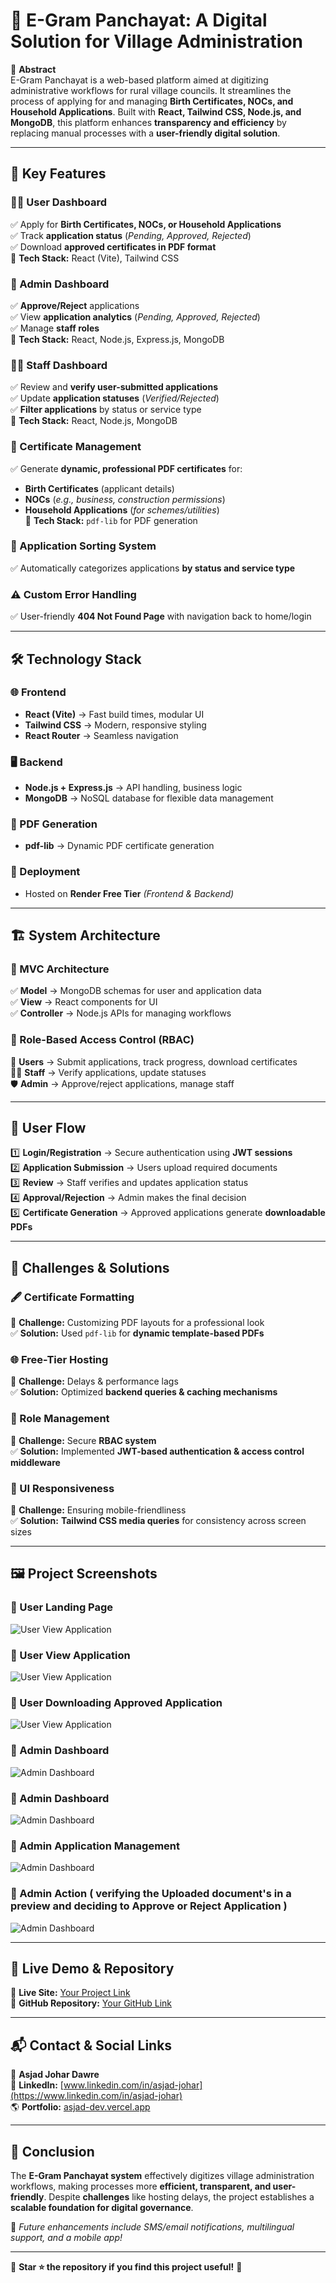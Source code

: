 # 🏡 E-Gram Panchayat: A Digital Solution for Village Administration

📌 **Abstract**  
E-Gram Panchayat is a web-based platform aimed at digitizing administrative workflows for rural village councils. It streamlines the process of applying for and managing **Birth Certificates, NOCs, and Household Applications**. Built with **React, Tailwind CSS, Node.js, and MongoDB**, this platform enhances **transparency and efficiency** by replacing manual processes with a **user-friendly digital solution**.

---

## 🚀 Key Features  

### 🧑‍💻 User Dashboard  
✅ Apply for **Birth Certificates, NOCs, or Household Applications**  
✅ Track **application status** (*Pending, Approved, Rejected*)  
✅ Download **approved certificates in PDF format**  
🔹 **Tech Stack:** React (Vite), Tailwind CSS  

### 🔧 Admin Dashboard  
✅ **Approve/Reject** applications  
✅ View **application analytics** (*Pending, Approved, Rejected*)  
✅ Manage **staff roles**  
🔹 **Tech Stack:** React, Node.js, Express.js, MongoDB  

### 👨‍🏫 Staff Dashboard  
✅ Review and **verify user-submitted applications**  
✅ Update **application statuses** (*Verified/Rejected*)  
✅ **Filter applications** by status or service type  
🔹 **Tech Stack:** React, Node.js, MongoDB  

### 📜 Certificate Management  
✅ Generate **dynamic, professional PDF certificates** for:  
- **Birth Certificates** (applicant details)  
- **NOCs** (*e.g., business, construction permissions*)  
- **Household Applications** (*for schemes/utilities*)  
🔹 **Tech Stack:** `pdf-lib` for PDF generation  

### 📌 Application Sorting System  
✅ Automatically categorizes applications **by status and service type**  

### ⚠️ Custom Error Handling  
✅ User-friendly **404 Not Found Page** with navigation back to home/login  

---

## 🛠️ Technology Stack  

### 🌐 Frontend  
- **React (Vite)** → Fast build times, modular UI  
- **Tailwind CSS** → Modern, responsive styling  
- **React Router** → Seamless navigation  

### 🖥️ Backend  
- **Node.js + Express.js** → API handling, business logic  
- **MongoDB** → NoSQL database for flexible data management  

### 📝 PDF Generation  
- **pdf-lib** → Dynamic PDF certificate generation  

### 🚀 Deployment  
- Hosted on **Render Free Tier** *(Frontend & Backend)*  

---

## 🏗️ System Architecture  

### 📌 MVC Architecture  
✅ **Model** → MongoDB schemas for user and application data  
✅ **View** → React components for UI  
✅ **Controller** → Node.js APIs for managing workflows  

### 🔑 Role-Based Access Control (RBAC)  
👥 **Users** → Submit applications, track progress, download certificates  
👨‍🏫 **Staff** → Verify applications, update statuses  
🛡️ **Admin** → Approve/reject applications, manage staff  

---

## 🔄 User Flow  

1️⃣ **Login/Registration** → Secure authentication using **JWT sessions**  
2️⃣ **Application Submission** → Users upload required documents  
3️⃣ **Review** → Staff verifies and updates application status  
4️⃣ **Approval/Rejection** → Admin makes the final decision  
5️⃣ **Certificate Generation** → Approved applications generate **downloadable PDFs**  

---

## 🎯 Challenges & Solutions  

### 🖋️ Certificate Formatting  
📌 **Challenge:** Customizing PDF layouts for a professional look  
✅ **Solution:** Used `pdf-lib` for **dynamic template-based PDFs**  

### 🌐 Free-Tier Hosting  
📌 **Challenge:** Delays & performance lags  
✅ **Solution:** Optimized **backend queries & caching mechanisms**  

### 🔐 Role Management  
📌 **Challenge:** Secure **RBAC system**  
✅ **Solution:** Implemented **JWT-based authentication & access control middleware**  

### 📱 UI Responsiveness  
📌 **Challenge:** Ensuring mobile-friendliness  
✅ **Solution:** **Tailwind CSS media queries** for consistency across screen sizes  

---

## 🖼️ Project Screenshots  
### 📌 User Landing Page   
![User View Application](https://github.com/AsjadJDawre/E_GramPanchayat/blob/ca5bc3511b9a95c00033b071f3be670119f40dc6/User-Landing.png)  

### 📌 User View Application  
![User View Application](https://github.com/AsjadJDawre/E_GramPanchayat/blob/ca5bc3511b9a95c00033b071f3be670119f40dc6/User-Application.png)  

### 📌 User Downloading Approved Application  
![User View Application](https://github.com/AsjadJDawre/E_GramPanchayat/blob/ca5bc3511b9a95c00033b071f3be670119f40dc6/PDF-gen.png)  



### 📌 Admin Dashboard  
![Admin Dashboard](https://github.com/AsjadJDawre/E_GramPanchayat/blob/ca5bc3511b9a95c00033b071f3be670119f40dc6/Admin-Dashboard.png)  

### 📌 Admin Dashboard  
![Admin Dashboard](https://github.com/AsjadJDawre/E_GramPanchayat/blob/ca5bc3511b9a95c00033b071f3be670119f40dc6/Admin-Dashboard-2.png)  
### 📌 Admin Application Management   
![Admin Dashboard](https://github.com/AsjadJDawre/E_GramPanchayat/blob/ca5bc3511b9a95c00033b071f3be670119f40dc6/Admin-Application-Manage.png)  
### 📌 Admin Action ( verifying the Uploaded document's in a preview and deciding to Approve or Reject Application )    
![Admin Dashboard](https://github.com/AsjadJDawre/E_GramPanchayat/blob/ca5bc3511b9a95c00033b071f3be670119f40dc6/verifying_uploaded_docs.png)  



---

## 🔗 Live Demo & Repository  
🚀 **Live Site:** [Your Project Link](#)  
📂 **GitHub Repository:** [Your GitHub Link](#)  

---

## 📬 Contact & Social Links  
👤 **Asjad Johar Dawre**  
🔗 **LinkedIn:** [www.linkedin.com/in/asjad-johar](https://www.linkedin.com/in/asjad-johar)  
🌎 **Portfolio:** [asjad-dev.vercel.app](https://asjad-dev.vercel.app)

---

## 🎯 Conclusion  
The **E-Gram Panchayat system** effectively digitizes village administration workflows, making processes more **efficient, transparent, and user-friendly**. Despite **challenges** like hosting delays, the project establishes a **scalable foundation for digital governance**.  

🚀 *Future enhancements include SMS/email notifications, multilingual support, and a mobile app!*  

---

📌 **Star ⭐ the repository if you find this project useful!** 🚀
